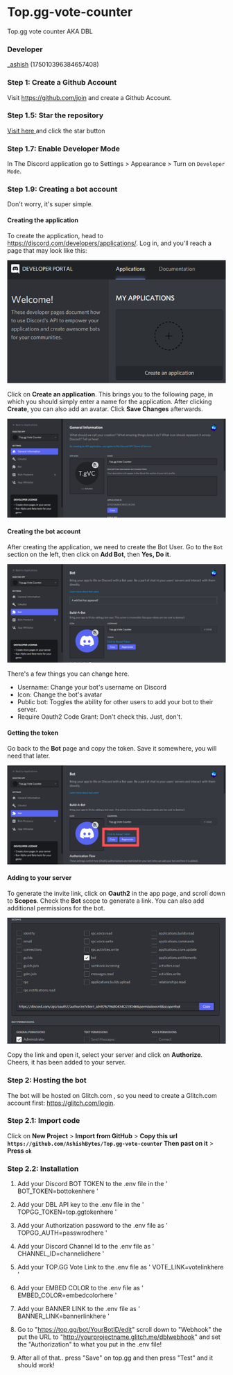# Top.gg-vote-counter
Top.gg vote counter AKA DBL



### Developer
[_ashish](https://discord.com/users/175010396384657408) (175010396384657408) 


### Step 1: Create a Github Account
Visit https://github.com/join and create a Github Account.

### Step 1.5: Star the repository
[Visit here ](https://github.com/AshishBytes/Top.gg-vote-counter/stargazers) and click the star button


### Step 1.7: Enable Developer Mode
In The Discord application go to Settings > Appearance > Turn on `Developer Mode`.

### Step 1.9: Creating a bot account
Don't worry, it's super simple.
#### Creating the application
To create the application, head to https://discord.com/developers/applications/. Log in, and you'll reach a page that may look like this:

![](https://github.com/AshishBytes/Top.gg-vote-counter/blob/main/assets/imgs/Screenshot%20(211).png?raw=true)

Click on **Create an application**. This brings you to the following page, in which you should simply enter a name for the application. After clicking **Create**, you can also add an avatar. Click **Save Changes** afterwards.

![](https://github.com/AshishBytes/Top.gg-vote-counter/blob/main/assets/imgs/Screenshot%20(212).png?raw=true)

#### Creating the bot account
After creating the application, we need to create the Bot User. Go to the `Bot` section on the left, then click on **Add Bot**, then **Yes, Do it**.

![](https://github.com/AshishBytes/Top.gg-vote-counter/blob/main/assets/imgs/Screenshot%20(213).png?raw=true)

There's a few things you can change here. 
- Username: Change your bot's username on Discord
- Icon: Change the bot's avatar
- Public bot: Toggles the ability for other users to add your bot to their server.
- Require Oauth2 Code Grant: Don't check this. Just, don't.

#### Getting the token
Go back to the **Bot** page and copy the token. Save it somewhere, you will need that later.

![](https://github.com/AshishBytes/Top.gg-vote-counter/blob/main/assets/imgs/Screenshot%20(214).jpg?raw=true)

#### Adding to your server
To generate the invite link, click on **Oauth2** in the app page, and scroll down to **Scopes**. Check the **Bot** scope to generate a link. You can also add additional permissions for the bot.

![](https://github.com/AshishBytes/Top.gg-vote-counter/blob/main/assets/imgs/Screenshot%20(215).png?raw=true)

Copy the link and open it, select your server and click on **Authorize**. Cheers, it has been added to your server.

### Step 2: Hosting the bot
The bot will be hosted on Glitch.com , so you need to create a Glitch.com account first: https://glitch.com/login.

### Step 2.1: Import code
Click on **New Project** > **Import from GitHub** > **Copy this url `https://github.com/AshishBytes/Top.gg-vote-counter` Then past on it** > **Press `ok`**

### Step 2.2: Installation
1. Add your Discord BOT TOKEN to the .env file in the ' BOT_TOKEN=bottokenhere '

2. Add your DBL API key to the .env file in the ' TOPGG_TOKEN=top.ggtokenhere '

3. Add your Authorization password to the .env file as ' TOPGG_AUTH=passwrodhere '

4. Add your Discord Channel Id to the .env file as ' CHANNEL_ID=channelidhere '

5. Add your TOP.GG Vote Link to the .env file as ' VOTE_LINK=votelinkhere '

6. Add your EMBED COLOR to the .env file as ' EMBED_COLOR=embedcolorhere '

7. Add your BANNER LINK to the .env file as ' BANNER_LINK=bannerlinkhere '

8. Go to "https://top.gg/bot/YourBotID/edit" scroll down to "Webhook" the put the URL to "http://yourprojectname.glitch.me/dblwebhook" and set the "Authorization" to what you put in the .env file!

9. After all of that.. press "Save" on top.gg and then press "Test" and it should work!


